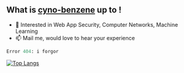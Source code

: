 <h2>What is <a href="https://cyno-benzene.github.io/" target="__blank">cyno-benzene</a> up to !</h2>

- 🌱 Interested in Web App Security, Computer Networks, Machine Learning
- 📫 Mail me, would love to hear your experience

```python
Error 404: i forgor
```

[![Top Langs](https://github-readme-stats.vercel.app/api/top-langs/?username=cyno-benzene&layout=compact&theme=vision-friendly-dark)](https://github.com/anuraghazra/github-readme-stats)


<!---
cyno-benzene/cyno-benzene is a ✨ special ✨ repository because its `README.md` (this file) appears on your GitHub profile.
You can click the Preview link to take a look at your changes.
--->




